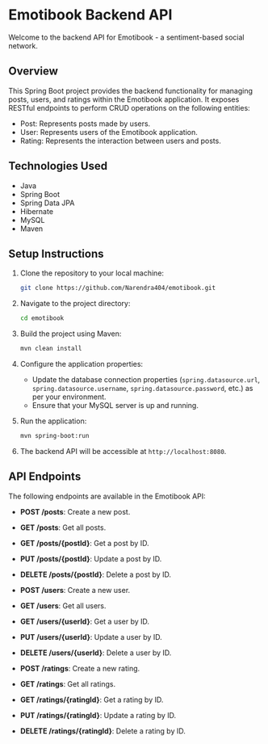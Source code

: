 # Emotibook Backend API

Welcome to the backend API for Emotibook - a sentiment-based social network.

## Overview

This Spring Boot project provides the backend functionality for managing posts, users, and ratings within the Emotibook application. It exposes RESTful endpoints to perform CRUD operations on the following entities:

- Post: Represents posts made by users.
- User: Represents users of the Emotibook application.
- Rating: Represents the interaction between users and posts.

## Technologies Used

- Java
- Spring Boot
- Spring Data JPA
- Hibernate
- MySQL
- Maven

## Setup Instructions

1. Clone the repository to your local machine:

    ```bash
    git clone https://github.com/Narendra404/emotibook.git
    ```

2. Navigate to the project directory:

    ```bash
    cd emotibook
    ```

3. Build the project using Maven:

    ```bash
    mvn clean install
    ```

4. Configure the application properties:

    - Update the database connection properties (`spring.datasource.url`, `spring.datasource.username`, `spring.datasource.password`, etc.) as per your environment.
    - Ensure that your MySQL server is up and running.

5. Run the application:

    ```bash
    mvn spring-boot:run
    ```

6. The backend API will be accessible at `http://localhost:8080`.

## API Endpoints

The following endpoints are available in the Emotibook API:

- **POST /posts**: Create a new post.
- **GET /posts**: Get all posts.
- **GET /posts/{postId}**: Get a post by ID.
- **PUT /posts/{postId}**: Update a post by ID.
- **DELETE /posts/{postId}**: Delete a post by ID.

- **POST /users**: Create a new user.
- **GET /users**: Get all users.
- **GET /users/{userId}**: Get a user by ID.
- **PUT /users/{userId}**: Update a user by ID.
- **DELETE /users/{userId}**: Delete a user by ID.

- **POST /ratings**: Create a new rating.
- **GET /ratings**: Get all ratings.
- **GET /ratings/{ratingId}**: Get a rating by ID.
- **PUT /ratings/{ratingId}**: Update a rating by ID.
- **DELETE /ratings/{ratingId}**: Delete a rating by ID.
